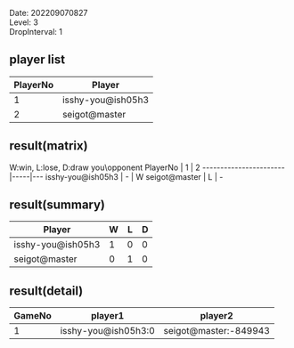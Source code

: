 Date: 202209070827  
Level: 3  
DropInterval: 1  
## player list
PlayerNo  |  Player
----------|-------------------
1         |  isshy-you@ish05h3
2         |  seigot@master
## result(matrix)
W:win, L:lose, D:draw
you\opponent PlayerNo  |  1  |  2
-----------------------|-----|---
isshy-you@ish05h3      |  -  |  W
seigot@master          |  L  |  -
## result(summary)
Player             |  W  |  L  |  D
-------------------|-----|-----|---
isshy-you@ish05h3  |  1  |  0  |  0
seigot@master      |  0  |  1  |  0
## result(detail)
GameNo  |  player1              |  player2
--------|-----------------------|-----------------------
1       |  isshy-you@ish05h3:0  |  seigot@master:-849943
